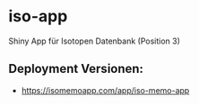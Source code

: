 # iso-app
Shiny App für Isotopen Datenbank (Position 3)

## Deployment Versionen:

- https://isomemoapp.com/app/iso-memo-app
